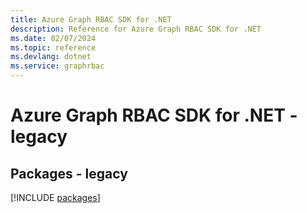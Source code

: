 ```yaml
---
title: Azure Graph RBAC SDK for .NET
description: Reference for Azure Graph RBAC SDK for .NET
ms.date: 02/07/2024
ms.topic: reference
ms.devlang: dotnet
ms.service: graphrbac
---
```

# Azure Graph RBAC SDK for .NET - legacy
## Packages - legacy
[!INCLUDE [packages](graph-rbac-index.md)]